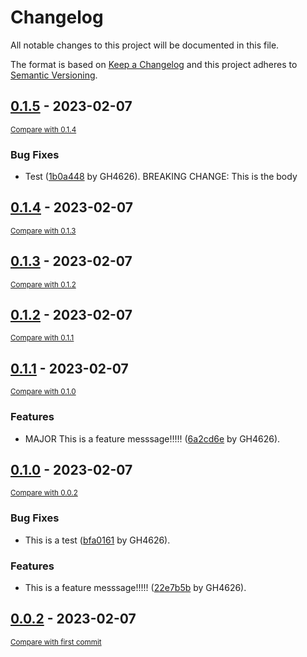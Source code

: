 # Changelog

All notable changes to this project will be documented in this file.

The format is based on [Keep a Changelog](http://keepachangelog.com/en/1.0.0/)
and this project adheres to [Semantic Versioning](http://semver.org/spec/v2.0.0.html).

<!-- insertion marker -->
## [0.1.5](https://github.com/georgieprojie/demo/releases/tag/0.1.5) - 2023-02-07

<small>[Compare with 0.1.4](https://github.com/georgieprojie/demo/compare/0.1.4...0.1.5)</small>

### Bug Fixes

- Test ([1b0a448](https://github.com/georgieprojie/demo/commit/1b0a448130dc340e7ff3b02c5c2f0b60f9677c0d) by GH4626). BREAKING CHANGE: This is the body

## [0.1.4](https://github.com/georgieprojie/demo/releases/tag/0.1.4) - 2023-02-07

<small>[Compare with 0.1.3](https://github.com/georgieprojie/demo/compare/0.1.3...0.1.4)</small>

## [0.1.3](https://github.com/georgieprojie/demo/releases/tag/0.1.3) - 2023-02-07

<small>[Compare with 0.1.2](https://github.com/georgieprojie/demo/compare/0.1.2...0.1.3)</small>

## [0.1.2](https://github.com/georgieprojie/demo/releases/tag/0.1.2) - 2023-02-07

<small>[Compare with 0.1.1](https://github.com/georgieprojie/demo/compare/0.1.1...0.1.2)</small>

## [0.1.1](https://github.com/georgieprojie/demo/releases/tag/0.1.1) - 2023-02-07

<small>[Compare with 0.1.0](https://github.com/georgieprojie/demo/compare/0.1.0...0.1.1)</small>

### Features

- MAJOR This is a feature messsage!!!!! ([6a2cd6e](https://github.com/georgieprojie/demo/commit/6a2cd6ea662f206bbb9092353daa468303f0b587) by GH4626).

## [0.1.0](https://github.com/georgieprojie/demo/releases/tag/0.1.0) - 2023-02-07

<small>[Compare with 0.0.2](https://github.com/georgieprojie/demo/compare/0.0.2...0.1.0)</small>

### Bug Fixes

- This is a test ([bfa0161](https://github.com/georgieprojie/demo/commit/bfa01614e3975de2b16e22407b199ed8b65d1f0a) by GH4626).

### Features

- This is a feature messsage!!!!! ([22e7b5b](https://github.com/georgieprojie/demo/commit/22e7b5b620ce363e90fbc57b97cb91b1c1bc5745) by GH4626).

## [0.0.2](https://github.com/georgieprojie/demo/releases/tag/0.0.2) - 2023-02-07

<small>[Compare with first commit](https://github.com/georgieprojie/demo/compare/61461424f78e06758fb3352d29afeb53db98be4c...0.0.2)</small>

